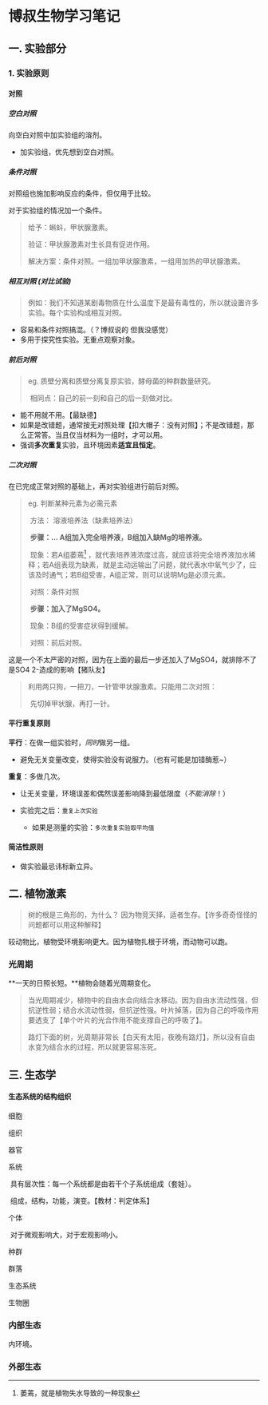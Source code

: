 # 博叔生物学习笔记

## 一. 实验部分

### 1. 实验原则

#### 对照

##### 空白对照

向空白对照中加实验组的溶剂。

* 加实验组，优先想到空白对照。

##### 条件对照

对照组也施加影响反应的条件，但仅用于比较。

对于实验组的情况加一个条件。

> 给予：蝌蚪，甲状腺激素。
>
> 验证：甲状腺激素对生长具有促进作用。
>
> 解决方案：条件对照。一组加甲状腺激素，一组用加热的甲状腺激素。

##### 相互对照 (对比试验)

> 例如：我们不知道某剧毒物质在什么温度下是最有毒性的，所以就设置许多实验。每个实验构成相互对照。

* 容易和条件对照搞混。（？博叔说的 但我没感觉）
* 多用于探究性实验。无重点观察对象。

##### 前后对照

> eg. 质壁分离和质壁分离复原实验，酵母菌的种群数量研究。
>
> ​	相同点：自己的前一刻和自己的后一刻做对比。

* 能不用就不用。【最缺德】
* 如果是改错题，通常按无对照处理【扣大帽子：没有对照】；不是改错题，那么正常答。当且仅当材料为一组时，才可以用。
* 强调<b>多次重复</b>实验，且环境因素**适宜且恒定**。

##### 二次对照

在已完成正常对照的基础上，再对实验组进行前后对照。

> eg. 判断某种元素为必需元素
>
> ​	方法： 溶液培养法（缺素培养法）
>
> ​	**步骤：... A组加入完全培养液，B组加入缺Mg的培养液。**
>
> ​	现象：若A组萎蔫[^1] ，就代表培养液浓度过高，就应该将完全培养液加水稀释；若A组表现为缺素，就是主动运输出了问题，就代表水中氧气少了，应该及时通气；若B组受害，A组正常，则可以说明Mg是必须元素。
>
> ​	对照：条件对照
>
> ​	**步骤：加入了MgSO4。**
>
> ​	现象：B组的受害症状得到缓解。
>
> ​	对照：前后对照。
>
> [^1]: 萎蔫，就是植物失水导致的一种现象

这是一个不太严密的对照，因为在上面的最后一步还加入了MgSO4，就排除不了是SO4 2-造成的影响【猪队友】

> 利用两只狗，一把刀，一针管甲状腺激素。只能用二次对照：
>
> ​	先切掉甲状腺，再打一针。

#### 平行重复原则

**平行**：在做一组实验时，*同时*做另一组。

* 避免无关变量改变，使得实验没有说服力。（也有可能是加错酶惹~）

**重复**：多做几次。

* 让无关变量，环境误差和偶然误差影响降到最低限度（*不能消除*！）

* 实验完之后：`重复上次实验`
  * 如果是测量的实验：`多次重复实验取平均值`

#### 简洁性原则

* 做实验最忌讳标新立异。



## 二. 植物激素

> 树的根是三角形的，为什么？ 因为物竞天择，适者生存。【许多奇奇怪怪的问题都可以用这种解释】

较动物比，植物受环境影响更大。因为植物扎根于环境，而动物可以跑。

### 光周期

**一天的日照长短。**植物会随着光周期变化。

> 当光周期减少，植物中的自由水会向结合水移动。因为自由水流动性强，但抗逆性弱；结合水流动性弱，但抗逆性强。叶片掉落，因为自己的呼吸作用要透支了【单个叶片的光合作用不能支撑自己的呼吸了】。
>
> 路灯下面的树，光周期非常长【白天有太阳，夜晚有路灯】，所以没有自由水变为结合水的过程，所以就更容易冻死。



## 三. 生态学

#### 生态系统的结构组织

细胞

组织

器官

系统

​	具有层次性：每一个系统都是由若干个子系统组成（套娃）。

​	组成，结构，功能，演变。【教材：判定体系】

个体

​	对于微观影响大，对于宏观影响小。

种群

群落

生态系统

生物圈



### 内部生态

内环境。



### 外部生态



